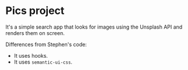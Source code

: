 # Pics project

It's a simple search app
that looks for images using the Unsplash API and renders them on screen.

Differences from Stephen's code:

* It uses hooks.
* It uses `semantic-ui-css`.
